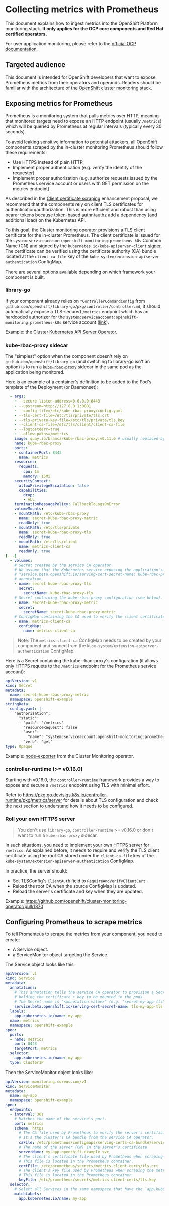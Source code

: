 # Collecting metrics with Prometheus

This document explains how to ingest metrics into the OpenShift Platform monitoring stack. **It only applies for the OCP core components and Red Hat certified operators.**

For user application monitoring, please refer to the [official OCP documentation](https://docs.openshift.com/container-platform/latest/monitoring/enabling-monitoring-for-user-defined-projects.html).

## Targeted audience

This document is intended for OpenShift developers that want to expose Prometheus metrics from their operators and operands. Readers should be familiar with the architecture of the [OpenShift cluster monitoring stack](https://docs.openshift.com/container-platform/latest/monitoring/monitoring-overview.html#understanding-the-monitoring-stack_monitoring-overview).

## Exposing metrics for Prometheus

Prometheus is a monitoring system that pulls metrics over HTTP, meaning that monitored targets need to expose an HTTP endpoint (usually `/metrics`) which will be queried by Prometheus at regular intervals (typically every 30 seconds).

To avoid leaking sensitive information to potential attackers, all OpenShift components scraped by the in-cluster monitoring Prometheus should follow these requirements:
* Use HTTPS instead of plain HTTP.
* Implement proper authentication (e.g. verify the identity of the requester).
* Implement proper authorization (e.g. authorize requests issued by the Prometheus service account or users with GET permission on the metrics endpoint).

As described in the [Client certificate scraping](https://github.com/openshift/enhancements/blob/master/enhancements/monitoring/client-cert-scraping.md) enhancement proposal, we recommend that the components rely on client TLS certificates for authentication/authorization. This is more efficient and robust than using bearer tokens because token-based authn/authz add a dependency (and additional load) on the Kubernetes API.

To this goal, the Cluster monitoring operator provisions a TLS client certificate for the in-cluster Prometheus. The client certificate is issued for the `system:serviceaccount:openshift-monitoring:prometheus-k8s` Common Name (CN) and signed by the `kubernetes.io/kube-apiserver-client` [signer](https://kubernetes.io/docs/reference/access-authn-authz/certificate-signing-requests/#kubernetes-signers). The certificate can be verified using the certificate authority (CA) bundle located at the `client-ca-file` key of the `kube-system/extension-apiserver-authentication` ConfigMap.

There are several options available depending on which framework your component is built.

### library-go

If your component already relies on `*ControllerCommandConfig` from `github.com/openshift/library-go/pkg/controller/controllercmd`, it should automatically expose a TLS-secured `/metrics` endpoint which has an hardcoded authorizer for the `system:serviceaccount:openshift-monitoring:prometheus-k8s` service account ([link](https://github.com/openshift/library-go/blob/24668b1349e6276ebfa9f9e49c780559284defed/pkg/controller/controllercmd/builder.go#L277-L279)).

Example: the [Cluster Kubernetes API Server Operator](https://github.com/openshift/cluster-kube-apiserver-operator/).

### kube-rbac-proxy sidecar

The "simplest" option when the component doesn't rely on `github.com/openshift/library-go` (and switching to library-go isn't an option) is to run a [`kube-rbac-proxy`](https://github.com/openshift/kube-rbac-proxy) sidecar in the same pod as the application being monitored.

Here is an example of a container's definition to be added to the Pod's template of the Deployment (or Daemonset):

```yaml
  - args:
    - --secure-listen-address=0.0.0.0:8443
    - --upstream=http://127.0.0.1:8081
    - --config-file=/etc/kube-rbac-proxy/config.yaml
    - --tls-cert-file=/etc/tls/private/tls.crt
    - --tls-private-key-file=/etc/tls/private/tls.key
    - --client-ca-file=/etc/tls/client/client-ca-file
    - --logtostderr=true
    - --allow-paths=/metrics
    image: quay.io/brancz/kube-rbac-proxy:v0.11.0 # usually replaced by CVO by the OCP kube-rbac-proxy image reference.
    name: kube-rbac-proxy
    ports:
    - containerPort: 8443
      name: metrics
    resources:
      requests:
        cpu: 1m
        memory: 15Mi
    securityContext:
      allowPrivilegeEscalation: false
      capabilities:
        drop:
        - ALL
    terminationMessagePolicy: FallbackToLogsOnError
    volumeMounts:
    - mountPath: /etc/kube-rbac-proxy
      name: secret-kube-rbac-proxy-metric
      readOnly: true
    - mountPath: /etc/tls/private
      name: secret-kube-rbac-proxy-tls
      readOnly: true
    - mountPath: /etc/tls/client
      name: metrics-client-ca
      readOnly: true
[...]
  - volumes:
    # Secret created by the service CA operator.
    # We assume that the Kubernetes service exposing the application's pods has the
    # "service.beta.openshift.io/serving-cert-secret-name: kube-rbac-proxy-tls"
    # annotation.
    - name: secret-kube-rbac-proxy-tls
      secret:
        secretName: kube-rbac-proxy-tls
    # Secret containing the kube-rbac-proxy configuration (see below).
    - name: secret-kube-rbac-proxy-metric
      secret:
        secretName: secret-kube-rbac-proxy-metric
    # ConfigMap containing the CA used to verify the client certificate.
    - name: metrics-client-ca
      configMap:
        name: metrics-client-ca
```

> Note: The `metrics-client-ca` ConfigMap needs to be created by your component and synced from the `kube-system/extension-apiserver-authentication` ConfigMap.

Here is a Secret containing the kube-rbac-proxy's configuration (it allows only HTTPS requets to the `/metrics` endpoint for the Prometheus service account):

```yaml
apiVersion: v1
kind: Secret
metadata:
  name: secret-kube-rbac-proxy-metric
  namespace: openshift-example
stringData:
  config.yaml: |-
    "authorization":
      "static":
      - "path": "/metrics"
        "resourceRequest": false
        "user":
          "name": "system:serviceaccount:openshift-monitoring:prometheus-k8s"
        "verb": "get"
type: Opaque
```

Example: [node-exporter](https://github.com/openshift/cluster-monitoring-operator/blob/e51a06ffdb974003d4024ade3545f5e5e6efe157/assets/node-exporter/daemonset.yaml#L65-L98) from the Cluster Monitoring operator.

### controller-runtime (>= v0.16.0)

Starting with v0.16.0, the `controller-runtime` framework provides a way to expose and secure a `/metrics` endpoint using TLS with minimal effort.

Refer to https://pkg.go.dev/sigs.k8s.io/controller-runtime/pkg/metrics/server for details about TLS configuration and check the next section to understand how it needs to be configured.

### Roll your own HTTPS server

> You don't use `library-go`, `controller-runtime` >= v0.16.0 or don't want to run a `kube-rbac-proxy` sidecar.

In such situations, you need to implement your own HTTPS server for `/metrics`. As explained before, it needs to require and verify the TLS client certificate using the root CA stored under the `client-ca-file` key of the `kube-system/extension-apiserver-authentication` ConfigMap.

In practice, the server should:
* Set TLSConfig's `ClientAuth` field to `RequireAndVerifyClientCert`.
* Reload the root CA when the source ConfigMap is updated.
* Reload the server's certificate and key when they are updated.

Example: https://github.com/openshift/cluster-monitoring-operator/pull/1870

## Configuring Prometheus to scrape metrics

To tell Promehteus to scrape the metrics from your component, you need to create:
* A Service object.
* a ServiceMonitor object targeting the Service.

The Service object looks like this:

```yaml
apiVersion: v1
kind: Service
metadata:
  annotations:
    # This annotation tells the service CA operator to provision a Secret
    # holding the certificate + key to be mounted in the pods.
    # The Secret name is "<annotation value>" (e.g. "secret-my-app-tls").
    service.beta.openshift.io/serving-cert-secret-name: tls-my-app-tls
  labels:
    app.kubernetes.io/name: my-app
  name: metrics
  namespace: openshift-example
spec:
  ports:
  - name: metrics
    port: 8443
    targetPort: metrics
  selector:
    app.kubernetes.io/name: my-app
  type: ClusterIP
```

Then the ServiceMonitor object looks like:

```yaml
apiVersion: monitoring.coreos.com/v1
kind: ServiceMonitor
metadata:
  name: my-app
  namespace: openshift-example
spec:
  endpoints:
  - interval: 30s
    # Matches the name of the service's port.
    port: metrics
    scheme: https
      # The CA file used by Prometheus to verify the server's certificate.
      # It's the cluster's CA bundle from the service CA operator.
      caFile: /etc/prometheus/configmaps/serving-certs-ca-bundle/service-ca.crt
      # The name of the server (CN) in the server's certificate.
      serverName: my-app.openshift-example.svc
      # The client's certificate file used by Prometheus when scraping the metrics.
      # This file is located in the Prometheus container.
      certFile: /etc/prometheus/secrets/metrics-client-certs/tls.crt
      # The client's key file used by Prometheus when scraping the metrics.
      # This file is located in the Prometheus container.
      keyFile: /etc/prometheus/secrets/metrics-client-certs/tls.key
  selector:
    # Select all Services in the same namespace that have the `app.kubernetes.io/name: my-app` label.
    matchLabels:
      app.kubernetes.io/name: my-app
```
